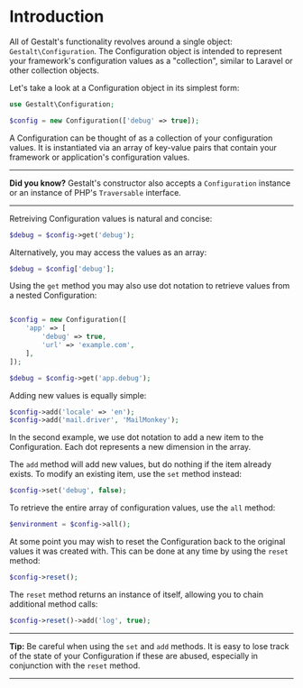 # Introduction

All of Gestalt's functionality revolves around a single object: `Gestalt\Configuration`. The Configuration object is intended to represent your framework's configuration values as a "collection", similar to Laravel or other collection objects.

Let's take a look at a Configuration object in its simplest form:

```php
use Gestalt\Configuration;

$config = new Configuration(['debug' => true]);
```

A Configuration can be thought of as a collection of your configuration values. It is instantiated via an array of key-value pairs that contain your framework or application's configuration values.

---

**Did you know?** Gestalt's constructor also accepts a `Configuration` instance or an instance of PHP's `Traversable` interface.

---

Retreiving Configuration values is natural and concise:

```php
$debug = $config->get('debug');
```

Alternatively, you may access the values as an array:

```php
$debug = $config['debug'];
```

Using the `get` method you may also use dot notation to retrieve values from a nested Configuration:

```php

$config = new Configuration([
    'app' => [
        'debug' => true,
        'url' => 'example.com',
    ],
]);

$debug = $config->get('app.debug');
```

Adding new values is equally simple:

```php
$config->add('locale' => 'en');
$config->add('mail.driver', 'MailMonkey');
```

In the second example, we use dot notation to add a new item to the Configuration. Each dot represents a new dimension in the array.

The `add` method will add new values, but do nothing if the item already exists. To modify an existing item, use the `set` method instead:

```php
$config->set('debug', false);
```

To retrieve the entire array of configuration values, use the `all` method:

```php
$environment = $config->all();
```

At some point you may wish to reset the Configuration back to the original values it was created with. This can be done at any time by using the `reset` method:

```php
$config->reset();
```

The `reset` method returns an instance of itself, allowing you to chain additional method calls:

```php
$config->reset()->add('log', true);
```

---

**Tip:** Be careful when using the `set` and `add` methods. It is easy to lose track of the state of your Configuration if these are abused, especially in conjunction with the `reset` method.

---
